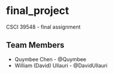 # final_project

CSCI 39548 - final assignment

## Team Members

- Quymbee Chen - @Quymbee
- William (David) Ullauri - @DavidUllauri
